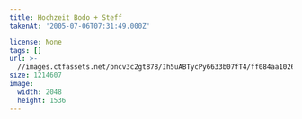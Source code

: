 ```yaml
---
title: Hochzeit Bodo + Steff
takenAt: '2005-07-06T07:31:49.000Z'

license: None
tags: []
url: >-
  //images.ctfassets.net/bncv3c2gt878/Ih5uABTycPy6633b07fT4/ff084aa10261a8129d0bdc104aab00b1/hochzeit-bodo--steff_4560371918_o
size: 1214607
image:
  width: 2048
  height: 1536
---
```

